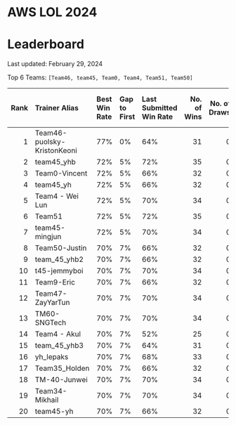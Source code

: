 # AWS LOL 2024

# Leaderboard

Last updated: February 29, 2024

Top 6 Teams: `[Team46, team45, Team0, Team4, Team51, Team50]`

|   Rank | Trainer Alias               | Best Win Rate   | Gap to First   | Last Submitted Win Rate   |   No. of Wins |   No. of Draws |   No. of Total Runs |
|-------:|:----------------------------|:----------------|:---------------|:--------------------------|--------------:|---------------:|--------------------:|
|      1 | Team46-puolsky-KristonKeoni | 77%             | 0%             | 64%                       |            31 |              0 |                  48 |
|      2 | team45_yhb                  | 72%             | 5%             | 72%                       |            35 |              0 |                  48 |
|      3 | Team0-Vincent               | 72%             | 5%             | 66%                       |            32 |              0 |                  48 |
|      4 | team45_yh                   | 72%             | 5%             | 66%                       |            32 |              0 |                  48 |
|      5 | Team4 - Wei Lun             | 72%             | 5%             | 70%                       |            34 |              0 |                  48 |
|      6 | Team51                      | 72%             | 5%             | 72%                       |            35 |              0 |                  48 |
|      7 | team45-mingjun              | 72%             | 5%             | 70%                       |            34 |              0 |                  48 |
|      8 | Team50-Justin               | 70%             | 7%             | 66%                       |            32 |              0 |                  48 |
|      9 | team_45_yhb2                | 70%             | 7%             | 66%                       |            32 |              0 |                  48 |
|     10 | t45-jemmyboi                | 70%             | 7%             | 70%                       |            34 |              0 |                  48 |
|     11 | Team9-Eric                  | 70%             | 7%             | 66%                       |            32 |              0 |                  48 |
|     12 | Team47-ZayYarTun            | 70%             | 7%             | 70%                       |            34 |              0 |                  48 |
|     13 | TM60-SNGTech                | 70%             | 7%             | 70%                       |            34 |              0 |                  48 |
|     14 | Team4 - Akul                | 70%             | 7%             | 52%                       |            25 |              0 |                  48 |
|     15 | team_45_yhb3                | 70%             | 7%             | 64%                       |            31 |              0 |                  48 |
|     16 | yh_lepaks                   | 70%             | 7%             | 68%                       |            33 |              0 |                  48 |
|     17 | Team35_Holden               | 70%             | 7%             | 66%                       |            32 |              0 |                  48 |
|     18 | TM-40-Junwei                | 70%             | 7%             | 70%                       |            34 |              0 |                  48 |
|     19 | Team34-Mikhail              | 70%             | 7%             | 70%                       |            34 |              0 |                  48 |
|     20 | team45-yh                   | 70%             | 7%             | 66%                       |            32 |              0 |                  48 |